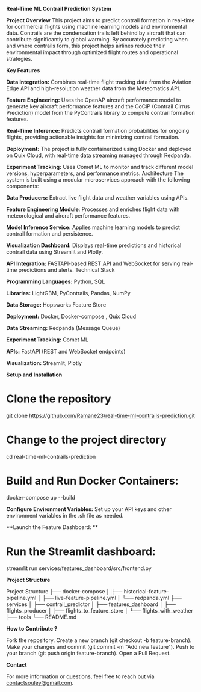 **Real-Time ML Contrail Prediction System**

**Project Overview**
This project aims to predict contrail formation in real-time for commercial flights using machine learning models and environmental data. Contrails are the condensation trails left behind by aircraft that can contribute significantly to global warming. By accurately predicting when and where contrails form, this project helps airlines reduce their environmental impact through optimized flight routes and operational strategies.

**Key Features**

**Data Integration:** Combines real-time flight tracking data from the Aviation Edge API and high-resolution weather data from the Meteomatics API.

**Feature Engineering:** Uses the OpenAP aircraft performance model to generate key aircraft performance features and the CoCiP (Contrail Cirrus Prediction) model from the PyContrails library to compute contrail formation features.

**Real-Time Inference:** Predicts contrail formation probabilities for ongoing flights, providing actionable insights for minimizing contrail formation.

**Deployment:** The project is fully containerized using Docker and deployed on Quix Cloud, with real-time data streaming managed through Redpanda.

**Experiment Tracking:** Uses Comet ML to monitor and track different model versions, hyperparameters, and performance metrics.
Architecture
The system is built using a modular microservices approach with the following components:

**Data Producers:** Extract live flight data and weather variables using APIs.

**Feature Engineering Module**: Processes and enriches flight data with meteorological and aircraft performance features.

**Model Inference Service:** Applies machine learning models to predict contrail formation and persistence.

**Visualization Dashboard:** Displays real-time predictions and historical contrail data using Streamlit and Plotly.

**API Integration:** FASTAPI-based REST API and WebSocket for serving real-time predictions and alerts.
Technical Stack

**Programming Languages:** Python, SQL

**Libraries:** LightGBM, PyContrails, Pandas, NumPy

**Data Storage:** Hopsworks Feature Store

**Deployment:** Docker, Docker-compose , Quix Cloud

**Data Streaming:** Redpanda (Message Queue)

**Experiment Tracking:** Comet ML

**APIs:** FastAPI (REST and WebSocket endpoints)

**Visualization:** Streamlit, Plotly

**Setup and Installation**

  # Clone the repository
  git clone https://github.com/Ramane23/real-time-ml-contrails-prediction.git

  # Change to the project directory
  cd real-time-ml-contrails-prediction

  # Build and Run Docker Containers:
  docker-compose up --build
  
**Configure Environment Variables:**
Set up your API keys and other environment variables in the .sh file as needed.

**Launch the Feature Dashboard: **

# Run the Streamlit dashboard:
streamlit run services/features_dashboard/src/frontend.py

**Project Structure**

Project Structure
├── docker-compose
│   ├── historical-feature-pipeline.yml
│   ├── live-feature-pipeline.yml
│   └── redpanda.yml
├── services
│   ├── contrail_predictor
│   ├── features_dashboard
│   ├── flights_producer
│   ├── flights_to_feature_store
│   └── flights_with_weather
├── tools
└── README.md


**How to Contribute ?**

Fork the repository.
Create a new branch (git checkout -b feature-branch).
Make your changes and commit (git commit -m "Add new feature").
Push to your branch (git push origin feature-branch).
Open a Pull Request.

**Contact**

For more information or questions, feel free to reach out via contactsouley@gmail.com.
